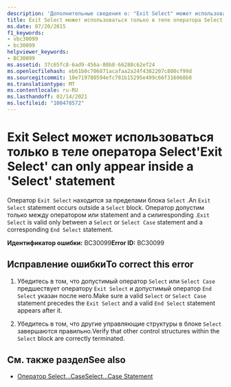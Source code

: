 ```yaml
---
description: 'Дополнительные сведения о: "Exit Select" может использоваться только в операторе "Select"'
title: Exit Select может использоваться только в теле оператора Select
ms.date: 07/20/2015
f1_keywords:
- vbc30099
- bc30099
helpviewer_keywords:
- BC30099
ms.assetid: 37c65fc8-6ad9-456a-80b8-66288c62ef24
ms.openlocfilehash: eb61b0c706871acafaa2a24f4382207c800cf99d
ms.sourcegitcommit: 10e719780594efc781b15295e499c66f316068b8
ms.translationtype: MT
ms.contentlocale: ru-RU
ms.lasthandoff: 02/14/2021
ms.locfileid: "100478572"
---
```

# <a name="exit-select-can-only-appear-inside-a-select-statement"></a><span data-ttu-id="a6f44-103">Exit Select может использоваться только в теле оператора Select</span><span class="sxs-lookup"><span data-stu-id="a6f44-103">'Exit Select' can only appear inside a 'Select' statement</span></span>

<span data-ttu-id="a6f44-104">Оператор `Exit Select` находится за пределами блока `Select` .</span><span class="sxs-lookup"><span data-stu-id="a6f44-104">An `Exit Select` statement occurs outside a `Select` block.</span></span> <span data-ttu-id="a6f44-105">Оператор допустим только между оператором  или  statement and a cилиresponding  .</span><span class="sxs-lookup"><span data-stu-id="a6f44-105">`Exit Select` is valid only between a `Select` or `Select Case` statement and a corresponding `End Select` statement.</span></span>  
  
 <span data-ttu-id="a6f44-106">**Идентификатор ошибки:** BC30099</span><span class="sxs-lookup"><span data-stu-id="a6f44-106">**Error ID:** BC30099</span></span>  
  
## <a name="to-correct-this-error"></a><span data-ttu-id="a6f44-107">Исправление ошибки</span><span class="sxs-lookup"><span data-stu-id="a6f44-107">To correct this error</span></span>  
  
1. <span data-ttu-id="a6f44-108">Убедитесь в том, что допустимый оператор `Select` или `Select Case` предшествует оператору `Exit Select` и допустимый оператор `End Select` указан после него.</span><span class="sxs-lookup"><span data-stu-id="a6f44-108">Make sure a valid `Select` or `Select Case` statement precedes the `Exit Select` and a valid `End Select` statement appears after it.</span></span>  
  
2. <span data-ttu-id="a6f44-109">Убедитесь в том, что другие управляющие структуры в блоке `Select` завершаются правильно.</span><span class="sxs-lookup"><span data-stu-id="a6f44-109">Verify that other control structures within the `Select` block are correctly terminated.</span></span>  
  
## <a name="see-also"></a><span data-ttu-id="a6f44-110">См. также раздел</span><span class="sxs-lookup"><span data-stu-id="a6f44-110">See also</span></span>

- [<span data-ttu-id="a6f44-111">Оператор Select…Case</span><span class="sxs-lookup"><span data-stu-id="a6f44-111">Select...Case Statement</span></span>](../language-reference/statements/select-case-statement.md)
